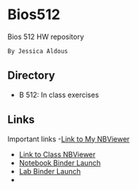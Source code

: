# Bios512
Bios 512 HW repository

    By Jessica Aldous

## Directory
  - B 512: In class exercises

## Links
Important links
  -[Link to My NBViewer](https://nbviewer.jupyter.org/github/jcaldous/Bios512/tree/master/)
  - [Link to Class NBViewer](https://nbviewer.jupyter.org/github/chuckpr/BIOS512/tree/main/)
  - [Notebook Binder Launch](https://mybinder.org/v2/gh/chuckpr/BIOS512/main)
  - [Lab Binder Launch](https://mybinder.org/v2/gh/chuckpr/BIOS512/main?urlpath=lab)
  -
